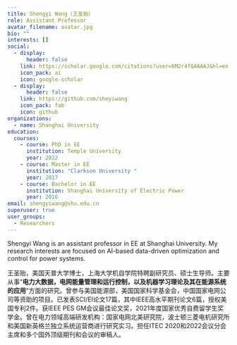 ```yaml
---
title: Shengyi Wang（王圣贻）
role: Assistant Professor
avatar_filename: avatar.jpg
bio: ""
interests: []
social:
  - display:
      header: false
    link: https://scholar.google.com/citations?user=6M2r4fQAAAAJ&hl=en
    icon_pack: ai
    icon: google-scholar
  - display:
      header: false
    link: https://github.com/sheyiwang
    icon_pack: fab
    icon: github
organizations:
  - name: Shanghai University
education:
  courses:
    - course: PhD in EE
      institution: Temple University
      year: 2022
    - course: Master in EE
      institution: "Clarkson University "
      year: 2017
    - course: Bachelor in EE
      institution: Shanghai University of Electric Power
      year: 2016
email: shengyiwang@shu.edu.cn
superuser: true
user_groups:
  - Researchers
---
```

Shengyi Wang is an assistant professor in EE at Shanghai University. My research interests are focused on AI-based data-driven optimization and control for power systems.

王圣贻，美国天普大学博士，上海大学机自学院特聘副研究员、硕士生导师。主要从事“**电力大数据，电网能量管理和运行控制，以及机器学习理论及其在能源系统的应用**”方面的研究。曾参与美国能源部，美国国家科学基金会，中国国家电网公司等资助的项目。已发表SCI/EI论文17篇，其中IEEE高水平期刊论文6篇，授权美国专利2件。获IEEE PES GM会议最佳论文奖，2021年度国家优秀自费留学生奖学金。曾在电力领域高端研发机构：国家电网北美研究院，波士顿三菱电机研究所和美国新英格兰独立系统运营商进行研究实习。担任ITEC 2020和2022会议分会主席和多个国外顶级期刊和会议的审稿人。